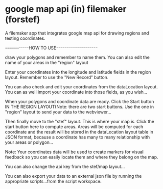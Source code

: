 # google map api (in) filemaker (forstef)
A filemaker app that integrates google map api for drawing regions and testing coordinates.

------------HOW TO USE---------------------

draw your polygons and remember to name them. You can also edit the name of your areas in the "region" layout

 Enter your coordinates into the longitude and latitude fields in the region layout. Remember to use the "New Record" button.
 
 You can also check and edit your coordinates from the dataLocation layout. You can as well import your coordinate into those fields, as you wish...
 
 When your polygons and coordinate data are ready. Click the Start button IN THE REGION LAYOUT(Note: there are two start buttons. Use the one in "region" layout to send your data to the webviewer...
 
 Then finally move to the "stef" layout. This is where your map is. Click the start button here to compute areas. Areas will be computed for each coordinate and the result will be stored in the dataLocation layout table in JSON format, because a coordinate has many to many relationship with your areas or polygon...
 
 Note: Your coordinates data will be used to create markers for visual feedback so you can easily locate them and where they belong on the map.
 
 You can also change the api key from the stef/map layout...
 
 You can also export your data to an external json file by running the appropriate scripts...from the script workspace.
